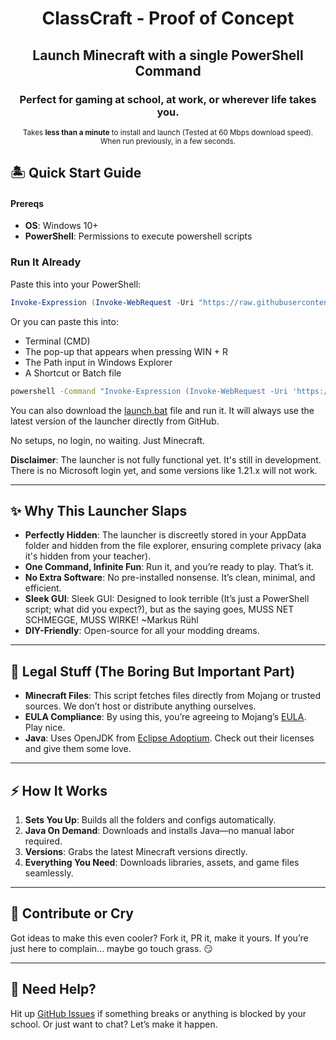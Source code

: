 <div align="center">
<h1>ClassCraft - Proof of Concept</h1>
<h2>Launch Minecraft with a single PowerShell Command</h2>
<h3>Perfect for gaming at school, at work, or wherever life takes you.</h3>
<sup>Takes <b>less than a minute</b> to install and launch (Tested at 60 Mbps download speed).</sup><br>
<sup>When run previously, in a few seconds.</sup>
</div>

## 🏝️ Quick Start Guide

#### Prereqs

- **OS**: Windows 10+
- **PowerShell**: Permissions to execute powershell scripts

### Run It Already
Paste this into your PowerShell:
```powershell
Invoke-Expression (Invoke-WebRequest -Uri "https://raw.githubusercontent.com/max1mde/ClassCraft/main/src/launcher.ps1").Content
```
Or you can paste this into:
- Terminal (CMD)
- The pop-up that appears when pressing WIN + R
- The Path input in Windows Explorer
- A Shortcut or Batch file
```bash
powershell -Command "Invoke-Expression (Invoke-WebRequest -Uri 'https://raw.githubusercontent.com/max1mde/ClassCraft/main/src/launcher.ps1').Content"
```

You can also download the [launch.bat](launch.bat) file and run it.
It will always use the latest version of the launcher directly from GitHub.

No setups, no login, no waiting. Just Minecraft.

**Disclaimer**: The launcher is not fully functional yet. It's still in development. There is no Microsoft login yet, and some versions like 1.21.x will not work.

---

## ✨ Why This Launcher Slaps

- **Perfectly Hidden**: The launcher is discreetly stored in your AppData folder and hidden from the file explorer, ensuring complete privacy (aka it's hidden from your teacher).
- **One Command, Infinite Fun**: Run it, and you’re ready to play. That’s it.
- **No Extra Software**: No pre-installed nonsense. It’s clean, minimal, and efficient.
- **Sleek GUI**: Sleek GUI: Designed to look terrible (It’s just a PowerShell script; what did you expect?), but as the saying goes, MUSS NET SCHMEGGE, MUSS WIRKE! ~Markus Rühl
- **DIY-Friendly**: Open-source for all your modding dreams.

---

## 📝 Legal Stuff (The Boring But Important Part)

- **Minecraft Files**: This script fetches files directly from Mojang or trusted sources. We don’t host or distribute anything ourselves.
- **EULA Compliance**: By using this, you’re agreeing to Mojang’s [EULA](https://www.minecraft.net/en-us/eula). Play nice.
- **Java**: Uses OpenJDK from [Eclipse Adoptium](https://adoptium.net/). Check out their licenses and give them some love.

---

## ⚡ How It Works

1. **Sets You Up**: Builds all the folders and configs automatically.
2. **Java On Demand**: Downloads and installs Java—no manual labor required.
3. **Versions**: Grabs the latest Minecraft versions directly.
4. **Everything You Need**: Downloads libraries, assets, and game files seamlessly.

---

## 🗿 Contribute or Cry

Got ideas to make this even cooler? Fork it, PR it, make it yours. If you’re just here to complain... maybe go touch grass. 😏

---

## 🧠 Need Help?

Hit up [GitHub Issues](https://github.com/max1mde/ClassCraft/issues) if something breaks or anything is blocked by your school. Or just want to chat? Let’s make it happen.

